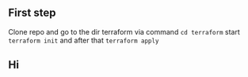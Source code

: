 ## First step
Clone repo and go to the dir terraform via command `cd terraform`
start `terraform init` and after that `terraform apply`

## Hi
